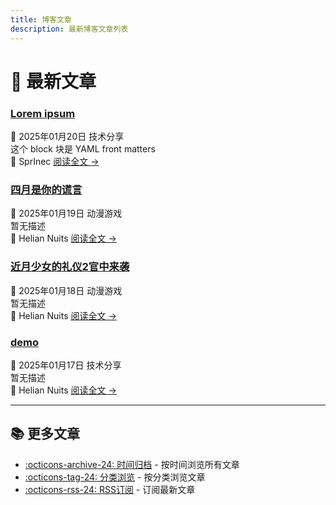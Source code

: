 ```yaml
---
title: 博客文章
description: 最新博客文章列表
---
```


# 📝 最新文章

<div class="posts-grid" markdown>


<div class="post-card" markdown>
<div class="post-header">
  <h3 class="post-title">
    <a href="posts/sample_cn/">Lorem ipsum</a>
  </h3>
  <div class="post-meta">
    <span class="post-date">📅 2025年01月20日</span>
    <span class="category-tag">技术分享</span>
  </div>
</div>
<div class="post-excerpt">
  这个 block 块是 YAML front matters
</div>
<div class="post-footer">
  <span class="post-author">👤 SprInec</span>
  <a href="posts/sample_cn/" class="read-more">阅读全文 →</a>
</div>
</div>

<div class="post-card" markdown>
<div class="post-header">
  <h3 class="post-title">
    <a href="posts/四月是你的谎言/">四月是你的谎言</a>
  </h3>
  <div class="post-meta">
    <span class="post-date">📅 2025年01月19日</span>
    <span class="category-tag">动漫游戏</span>
  </div>
</div>
<div class="post-excerpt">
  暂无描述
</div>
<div class="post-footer">
  <span class="post-author">👤 Helian Nuits</span>
  <a href="posts/四月是你的谎言/" class="read-more">阅读全文 →</a>
</div>
</div>

<div class="post-card" markdown>
<div class="post-header">
  <h3 class="post-title">
    <a href="posts/近月2官中来袭/">近月少女的礼仪2官中来袭</a>
  </h3>
  <div class="post-meta">
    <span class="post-date">📅 2025年01月18日</span>
    <span class="category-tag">动漫游戏</span>
  </div>
</div>
<div class="post-excerpt">
  暂无描述
</div>
<div class="post-footer">
  <span class="post-author">👤 Helian Nuits</span>
  <a href="posts/近月2官中来袭/" class="read-more">阅读全文 →</a>
</div>
</div>

<div class="post-card" markdown>
<div class="post-header">
  <h3 class="post-title">
    <a href="posts/demo/">demo</a>
  </h3>
  <div class="post-meta">
    <span class="post-date">📅 2025年01月17日</span>
    <span class="category-tag">技术分享</span>
  </div>
</div>
<div class="post-excerpt">
  暂无描述
</div>
<div class="post-footer">
  <span class="post-author">👤 Helian Nuits</span>
  <a href="posts/demo/" class="read-more">阅读全文 →</a>
</div>
</div>


</div>

---

<div class="more-posts" markdown>

## 📚 更多文章

- [:octicons-archive-24: 时间归档](archive.md) - 按时间浏览所有文章
- [:octicons-tag-24: 分类浏览](categories.md) - 按分类浏览文章
- [:octicons-rss-24: RSS订阅](http://127.0.0.1:8000/HelianNuits/feed_rss_created.xml) - 订阅最新文章

</div>
